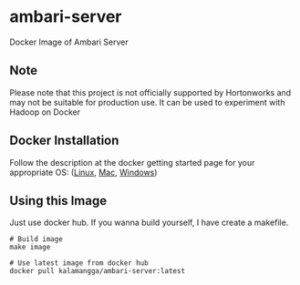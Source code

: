 # ambari-server
Docker Image of Ambari Server

## Note
Please note that this project is not officially supported by
Hortonworks and may not be suitable for production use. It can be
used to experiment with Hadoop on Docker 

## Docker Installation
Follow the description at the docker getting started page
for your appropriate OS: ([Linux](http://docs.docker.com/linux/started/),
[Mac](http://docs.docker.com/mac/started/),
[Windows](http://docs.docker.com/windows/started/))

## Using this Image
Just use docker hub. If you wanna build yourself, I have create a makefile.

```
# Build image
make image

# Use latest image from docker hub
docker pull kalamangga/ambari-server:latest
```
